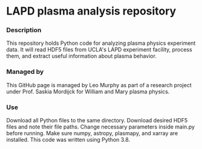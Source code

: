 # LAPD plasma analysis repository
### Description
This repository holds Python code for analyzing plasma physics experiment data. It will read HDF5 files from UCLA's LAPD experiment facility, process them, and extract useful information about plasma behavior.
### Managed by
This GitHub page is managed by Leo Murphy as part of a research project under Prof. Saskia Mordijck for William and Mary plasma physics.
### Use
Download all Python files to the same directory. Download desired HDF5 files and note their file paths. Change necessary parameters inside main.py before running. Make sure numpy, astropy, plasmapy, and xarray are installed. This code was written using Python 3.8.